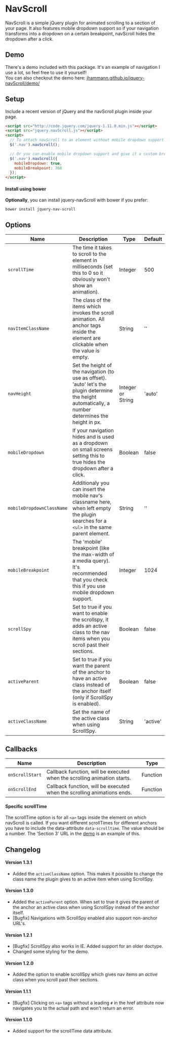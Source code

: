 # NavScroll

NavScroll is a simple jQuery plugin for animated scrolling to a section of your page. It also features mobile dropdown support so if your navigation transforms into a dropdown on a certain breakpoint, navScroll hides the dropdown after a click.

## Demo

There's a demo included with this package. It's an example of navigation I use a lot, so feel free to use it yourself! <br>
You can also checkout the demo here: [jhammann.github.io/jquery-navScroll/demo/](http://jhammann.github.io/jquery-navScroll/demo/)

## Setup

Include a recent version of jQuery and the navScroll plugin inside your page.

```html
<script src="http://code.jquery.com/jquery-1.11.0.min.js"></script>
<script src="jquery.navScroll.js"></script>
<script>
  // To attach navScroll to an element without mobile dropdown support
  $('.nav').navScroll();

  // Or you can enable mobile dropdown support and give it a custom breakpoint (defaults to 1024)
  $('.nav').navScroll({
    mobileDropdown: true,
    mobileBreakpoint: 768
  });
</script>
```

#### Install using bower
**Optionally**, you can install jquery-navScroll with bower if you prefer:

```shell
bower install jquery-nav-scroll
```

## Options

| Name | Description | Type | Default |
|------|-------------|------|---------|
| `scrollTime` | The time it takes to scroll to the element in milliseconds (set this to 0 so it obviously won't show an animation). | Integer | 500 |
| `navItemClassName` | The class of the items which invokes the scroll animation. All anchor tags inside the element are clickable when the value is empty. | String | '' |
| `navHeight` | Set the height of the navigation (to use as offset). 'auto' let's the plugin determine the height automatically, a number determines the height in px. | Integer or String | 'auto' |
| `mobileDropdown` | If your navigation hides and is used as a dropdown on small screens setting this to true hides the dropdown after a click. | Boolean | false |
| `mobileDropdownClassName` | Additionaly you can insert the mobile nav's classname here, when left empty the plugin searches for a `<ul>` in the same parent element. | String | '' |
| `mobileBreakpoint` | The 'mobile' breakpoint (like the max-width of a media query). It's recommended that you check this if you use mobile dropdown support. | Integer | 1024 |
| `scrollSpy` | Set to true if you want to enable the scrollspy, it adds an active class to the nav items when you scroll past their sections. | Boolean | false |
| `activeParent` | Set to true if you want the parent of the anchor to have an active class instead of the anchor itself (only if ScrollSpy is enabled). | Boolean | false |
| `activeClassName` | Set the name of the active class when using ScrollSpy. | String | 'active' |

## Callbacks

| Name | Description | Type |
|------|-------------|------|
| `onScrollStart` | Callback function, will be executed when the scrolling animation starts. | Function |
| `onScrollEnd` | Callback function, will be executed when the scrolling animations ends. | Function |

#### Specific scrollTime

The scrollTime option is for all `<a>` tags inside the element on which navScroll is called. If you want different scrollTimes for different anchors you have to include the data-attribute `data-scrolltime`. The value should be a number. The 'Section 3' URL in the [demo](http://jhammann.github.io/jquery-navScroll/demo/) is an example of this.

## Changelog

#### Version 1.3.1

* Added the `activeClassName` option. This makes it possible to change the class name the plugin gives to an active item when using ScrollSpy.

#### Version 1.3.0

* Added the `activeParent` option. When set to true it gives the parent of the anchor an active class when using ScrollSpy instead of the anchor itself.
* [Bugfix] Navigations with ScrollSpy enabled also support non-anchor URL's.

#### Version 1.2.1

* [Bugfix] ScrollSpy also works in IE. Added support for an older doctype.
* Changed some styling for the demo.

#### Version 1.2.0

* Added the option to enable scrollSpy which gives nav items an *active* class when you scroll past their sections.

#### Version 1.1.1

* [Bugfix] Clicking on `<a>` tags without a leading `#` in the href attribute now navigates you to the actual path and won't return an error.

#### Version 1.1.0

* Added support for the scrollTime data attribute.
